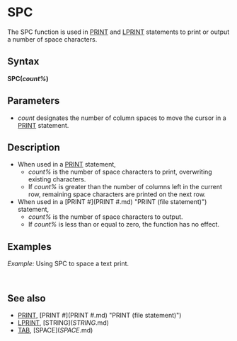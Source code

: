 # SPC

The SPC function is used in [PRINT](PRINT.md) and [LPRINT](LPRINT.md) statements to print or output a number of space characters.

  

## Syntax

**SPC(*count%*)**
  

## Parameters

* *count* designates the number of column spaces to move the cursor in a [PRINT](PRINT.md) statement.

  

## Description

* When used in a [PRINT](PRINT.md) statement,
	+ *count%* is the number of space characters to print, overwriting existing characters.
	+ If *count%* is greater than the number of columns left in the current row, remaining space characters are printed on the next row.
* When used in a [PRINT #](PRINT #.md) "PRINT (file statement)") statement,
	+ *count%* is the number of space characters to output.
	+ If *count%* is less than or equal to zero, the function has no effect.

  

## Examples

*Example:* Using SPC to space a text print.

``` [PRINT](PRINT.md) "123456789" [PRINT](PRINT.md) "abc" ; SPC(3) ; "123" 
```

``` 123456789 abc   123  
```

  

## See also

* [PRINT](PRINT.md), [PRINT #](PRINT #.md) "PRINT (file statement)")
* [LPRINT](LPRINT.md), [STRING$](STRING$.md)
* [TAB](TAB.md), [SPACE$](SPACE$.md)

  
